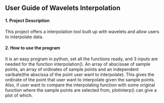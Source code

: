 ## User Guide of Wavelets Interpolation

#### 1. Project Description
This project offers a interpolation tool built up with wavelets and allow users to interpolate data.

#### 2. How to use the program
It is an easy program in python, set all the functions ready, and 3 inputs are needed for the function interpolation(). An array of abscissae of sample points, an array of ordinates of sample points and an independent varibale(the abscissa of the point user want to interpolate). This gives the ordinate of the point that user want to interpolate given the sample points.
Also, if user want to compare the interpolating function with some original function where the sample points are selected from, plotinterp() can give a plot of which.








 
